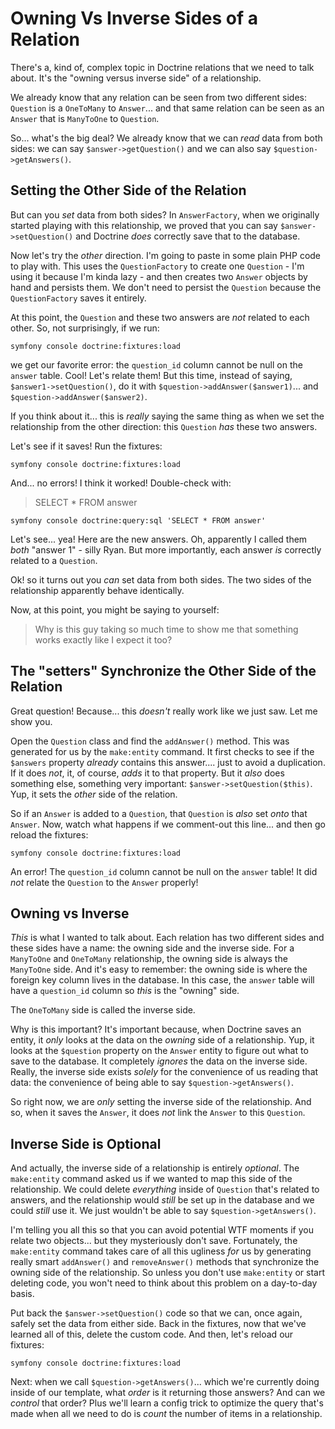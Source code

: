 # Owning Vs Inverse Sides of a Relation

There's a, kind of, complex topic in Doctrine relations that we need to talk about.
It's the "owning versus inverse side" of a relationship.

We already know that any relation can be seen from two different sides: `Question`
is a `OneToMany` to `Answer`... and that same relation can be seen as an `Answer`
that is `ManyToOne` to `Question`.

So... what's the big deal? We already know that we can *read* data from both sides:
we can say `$answer->getQuestion()` and we can also say `$question->getAnswers()`.

## Setting the Other Side of the Relation

But can you *set* data from both sides? In `AnswerFactory`, when we originally
started playing with this relationship, we proved that you can say
`$answer->setQuestion()` and Doctrine *does* correctly save that to the database.

Now let's try the *other* direction. I'm going to paste in some plain PHP code
to play with. This uses the `QuestionFactory` to create one `Question` - I'm
using it because I'm kinda lazy - and then creates two `Answer` objects by hand
and persists them. We don't need to persist the `Question` because the
`QuestionFactory` saves it entirely.

At this point, the `Question` and these two answers are *not* related to each other.
So, not surprisingly, if we run:

```terminal
symfony console doctrine:fixtures:load
```

we get our favorite error: the `question_id` column cannot be null on the `answer`
table. Cool! Let's relate them! But this time, instead of saying,
`$answer1->setQuestion()`, do it with `$question->addAnswer($answer1)`...
and `$question->addAnswer($answer2)`.

If you think about it... this is *really* saying the same thing as when we set
the relationship from the other direction: this `Question` *has* these two answers.

Let's see if it saves! Run the fixtures:

```terminal-silent
symfony console doctrine:fixtures:load
```

And... no errors! I think it worked! Double-check with:

> SELECT * FROM answer

```terminal-silent
symfony console doctrine:query:sql 'SELECT * FROM answer'
```

Let's see... yea! Here are the new answers. Oh, apparently I called them *both*
"answer 1" - silly Ryan. But more importantly, each answer *is* correctly
related to a `Question`.

Ok! so it turns out you *can* set data from both sides. The two sides of the
relationship apparently behave identically.

Now, at this point, you might be saying to yourself:

> Why is this guy taking so much time to show me that something works
> exactly like I expect it too?

## The "setters" Synchronize the Other Side of the Relation

Great question! Because... this *doesn't* really work like we just saw. Let me
show you.

Open the `Question` class and find the `addAnswer()` method. This was generated for
us by the `make:entity` command. It first checks to see if the `$answers`
property *already* contains this answer.... just to avoid a duplication. If it
does *not*, it, of course, *adds* it to that property. But it *also* does something
else, something very important: `$answer->setQuestion($this)`. Yup, it sets the
*other* side of the relation.

So if an `Answer` is added to a `Question`, that `Question` is *also* set *onto*
that `Answer`. Now, watch what happens if we comment-out this line... and then go
reload the fixtures:

```terminal-silent
symfony console doctrine:fixtures:load
```

An error! The `question_id` column cannot be null on the `answer` table! It
did *not* relate the `Question` to the `Answer` properly!

## Owning vs Inverse

*This* is what I wanted to talk about. Each relation has two different sides and
these sides have a name: the owning side and the inverse side. For a `ManyToOne`
and `OneToMany` relationship, the owning side is always the `ManyToOne` side. And
it's easy to remember: the owning side is where the foreign key column lives in the
database. In this case, the `answer` table will have a `question_id` column so
*this* is the "owning" side.

The `OneToMany` side is called the inverse side.

Why is this important? It's important because, when Doctrine saves an entity, it
*only* looks at the data on the *owning* side of a relationship. Yup, it looks
at the `$question` property on the `Answer` entity to figure out what to save
to the database. It completely *ignores* the data on the inverse side. Really,
the inverse side exists *solely* for the convenience of us reading that data:
the convenience of being able to say `$question->getAnswers()`.

So right now, we are *only* setting the inverse side of the relationship. And so,
when it saves the `Answer`, it does *not* link the `Answer` to this `Question`.

## Inverse Side is Optional

And actually, the inverse side of a relationship is entirely *optional*. The
`make:entity` command asked us if we wanted to map this side of the relationship.
We could delete *everything* inside of `Question` that's related to answers, and
the relationship would *still* be set up in the database and we could *still* use
it. We just wouldn't be able to say `$question->getAnswers()`.

I'm telling you all this so that you can avoid potential WTF moments if you relate
two objects... but they mysteriously don't save. Fortunately, the `make:entity`
command takes care of all this ugliness *for* us by generating really smart
`addAnswer()` and `removeAnswer()` methods that synchronize the owning side of the
relationship. So unless you don't use `make:entity` or start deleting code, you
won't need to think about this problem on a day-to-day basis.

Put back the `$answer->setQuestion()` code so that we can, once again, safely set
the data from either side. Back in the fixtures, now that we've learned all of this,
delete the custom code. And then, let's reload our fixtures:

```terminal-silent
symfony console doctrine:fixtures:load
```

Next: when we call `$question->getAnswers()`... which we're currently doing inside
of our template, what *order* is it returning those answers? And can we *control*
that order? Plus we'll learn a config trick to optimize the query that's made when
all we need to do is *count* the number of items in a relationship.

